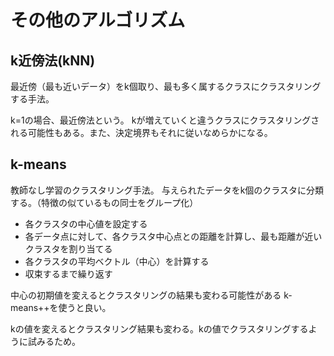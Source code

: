 # その他のアルゴリズム

## k近傍法(kNN)
最近傍（最も近いデータ）をk個取り、最も多く属するクラスにクラスタリングする手法。

k=1の場合、最近傍法という。
kが増えていくと違うクラスにクラスタリングされる可能性もある。また、決定境界もそれに従いなめらかになる。

## k-means
教師なし学習のクラスタリング手法。
与えられたデータをk個のクラスタに分類する。（特徴の似ているもの同士をグループ化）

- 各クラスタの中心値を設定する
- 各データ点に対して、各クラスタ中心点との距離を計算し、最も距離が近いクラスタを割り当てる
- 各クラスタの平均ベクトル（中心）を計算する
- 収束するまで繰り返す

中心の初期値を変えるとクラスタリングの結果も変わる可能性がある
k-means++を使うと良い。

kの値を変えるとクラスタリング結果も変わる。kの値でクラスタリングするように試みるため。



